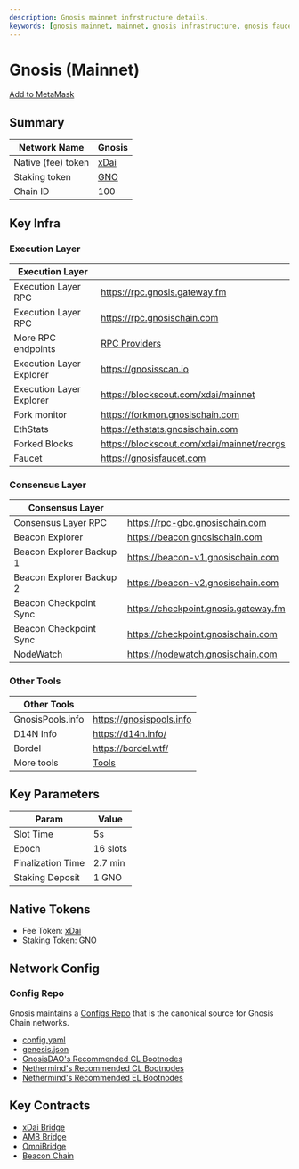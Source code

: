 ```yaml
---
description: Gnosis mainnet infrstructure details.
keywords: [gnosis mainnet, mainnet, gnosis infrastructure, gnosis faucet, gno, xdai]
---
```


# Gnosis (Mainnet)

[Add to MetaMask](https://shanejonas.github.io/metamask-link/deep?method=wallet_addEthereumChain&params[0][chainId]=0x64&params[0][chainName]=Gnosis&params[0][rpcUrls][0]=https://rpc.gnosischain.com&params[0][nativeCurrency][name]=xDAI&params[0][nativeCurrency][symbol]=xDAI&params[0][nativeCurrency][decimals]=18&params[0][blockExplorerUrls][0]=https://blockscout.com/xdai/mainnet)

## Summary

| Network Name                   | Gnosis                                                        |
| ------------------------------ | ------------------------------------------------------------- |
| Native (fee) token             | [xDai](../tokens/xdai.md)                                     |
| Staking token                  | [GNO](../tokens/gno.md)                                       |
| Chain ID                       | 100                                                           |

## Key Infra

### Execution Layer

| Execution Layer                |                                                                      |
| ------------------------------ | -------------------------------------------------------------------- |
| Execution Layer RPC            | https://rpc.gnosis.gateway.fm |
| Execution Layer RPC            | https://rpc.gnosischain.com                                          |
| More RPC endpoints             | [RPC Providers](../../tools/rpc/README.mdx)                          |
| Execution Layer Explorer       | https://gnosisscan.io                                                |
| Execution Layer Explorer       | https://blockscout.com/xdai/mainnet                                  |
| Fork monitor                   | https://forkmon.gnosischain.com                                      |
| EthStats                       | https://ethstats.gnosischain.com                                     |
| Forked Blocks                  | https://blockscout.com/xdai/mainnet/reorgs                           |
| Faucet                         | https://gnosisfaucet.com                                             |

### Consensus Layer

| Consensus Layer                |                                                               |
| ------------------------------ | ------------------------------------------------------------- |
| Consensus Layer RPC            | https://rpc-gbc.gnosischain.com                               |
| Beacon Explorer                | https://beacon.gnosischain.com                                |
| Beacon Explorer Backup 1       | https://beacon-v1.gnosischain.com                             |
| Beacon Explorer Backup 2       | https://beacon-v2.gnosischain.com                             |
| Beacon Checkpoint Sync         | https://checkpoint.gnosis.gateway.fm                          |
| Beacon Checkpoint Sync         | https://checkpoint.gnosischain.com                            |
| NodeWatch                      | https://nodewatch.gnosischain.com                             |

### Other Tools

| Other Tools                    |                                                               |
| ------------------------------ | ------------------------------------------------------------- |
| GnosisPools.info               | https://gnosispools.info                                      |
| D14N Info                      | https://d14n.info/                                            |
| Bordel                         | https://bordel.wtf/                                           |
| More tools                     | [Tools](../../tools/README.md)                                |


## Key Parameters
| Param             | Value     |
| ----------------- | --------- |
| Slot Time         | 5s        |
| Epoch             | 16 slots  |
| Finalization Time | 2.7 min   |
| Staking Deposit   | 1 GNO     |

## Native Tokens

- Fee Token: [xDai](../tokens/xdai.md)
- Staking Token: [GNO](../tokens/gno.md)

## Network Config
### Config Repo

Gnosis maintains a [Configs Repo](https://github.com/gnosischain/configs/) that is the canonical source for Gnosis Chain networks.


* [config.yaml](https://github.com/gnosischain/configs/blob/main/mainnet/config.yaml)
* [genesis.json](https://github.com/gnosischain/configs/blob/main/mainnet/genesis.json)
* [GnosisDAO's Recommended CL Bootnodes](https://github.com/gnosischain/configs/blob/main/mainnet/bootnodes.yaml)
* [Nethermind's Recommended CL Bootnodes](https://github.com/NethermindEth/ansible-deployments/blob/main/poa_networks/gnosis/inventory/data/bootnodes-beacon.json)
* [Nethermind's Recommended EL Bootnodes](https://github.com/NethermindEth/ansible-deployments/blob/main/poa_networks/gnosis/inventory/data/bootnodes-execution.json)


## Key Contracts

- [xDai Bridge](../../bridges/tokenbridge/xdai-bridge#key-contracts)
- [AMB Bridge](../../bridges/tokenbridge/amb-bridge#key-contracts)
- [OmniBridge](../../bridges/tokenbridge/omnibridge#key-contracts)
- [Beacon Chain](../../specs/gbc/README.md)